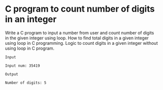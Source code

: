 # C program to count number of digits in an integer
Write a C program to input a number from user and count number of digits in the given integer using loop. How to find total digits in a given integer using loop in C programming. Logic to count digits in a given integer without using loop in C program.

```
Input

Input num: 35419

Output

Number of digits: 5
```
